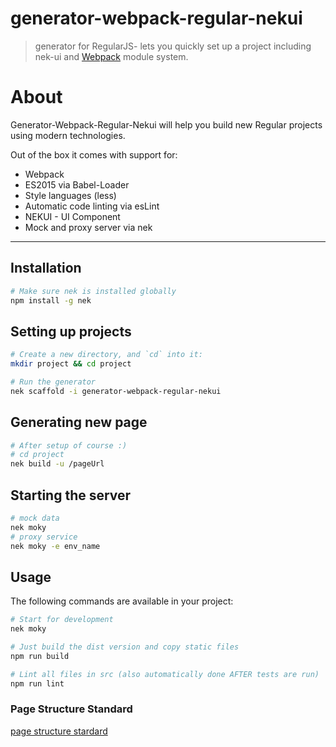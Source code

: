 # generator-webpack-regular-nekui

> generator for RegularJS- lets you quickly set up a project including nek-ui and [Webpack](http://webpack.github.io/) module system.

# About
Generator-Webpack-Regular-Nekui will help you build new Regular projects using modern technologies.

Out of the box it comes with support for:
- Webpack
- ES2015 via Babel-Loader
- Style languages (less)
- Automatic code linting via esLint
- NEKUI - UI Component
- Mock and proxy server via nek

---

## Installation
```bash
# Make sure nek is installed globally
npm install -g nek
```

## Setting up projects
```bash
# Create a new directory, and `cd` into it:
mkdir project && cd project

# Run the generator
nek scaffold -i generator-webpack-regular-nekui
```

## Generating new page
```bash
# After setup of course :)
# cd project
nek build -u /pageUrl
```

## Starting the server
```bash
# mock data
nek moky
# proxy service
nek moky -e env_name
```

## Usage
The following commands are available in your project:
```bash
# Start for development
nek moky

# Just build the dist version and copy static files
npm run build

# Lint all files in src (also automatically done AFTER tests are run)
npm run lint
```

### Page Structure Standard
[page structure stardard](https://note.youdao.com/share/?token=F744ACDC19CA45B2949DBBD4696C19C2&gid=31842585)